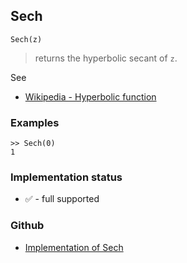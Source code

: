 ## Sech

```
Sech(z)
```

> returns the hyperbolic secant of `z`.
 
See
* [Wikipedia - Hyperbolic function](https://en.wikipedia.org/wiki/Hyperbolic_function)

### Examples

```
>> Sech(0)  
1    
```
  
 

### Implementation status

* &#x2705; - full supported

### Github

* [Implementation of Sech](https://github.com/axkr/symja_android_library/blob/master/symja_android_library/matheclipse-core/src/main/java/org/matheclipse/core/builtin/ExpTrigsFunctions.java#L2761) 
